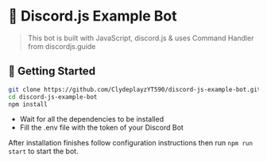 # 💠 Discord.js Example Bot

> This bot is built with JavaScript, discord.js & uses Command Handler from discordjs.guide

## 🚀 Getting Started

```sh
git clone https://github.com/ClydeplayzYT590/discord-js-example-bot.git
cd discord-js-example-bot
npm install
```

- Wait for all the dependencies to be installed
- Fill the .env file with the token of your Discord Bot

After installation finishes follow configuration instructions then run `npm run start` to start the bot.
